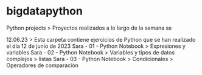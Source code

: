 # bigdatapython
Python projects > Proyectos realizados a lo largo de la semana se 

12.06.23 > Esta carpeta contiene ejercicios de Python que se han realizado el día 12 de junio de 2023 
 Sara - 01 - Python Notebook > Expresiones y variables
 Sara - 02 - Python Notebook > Variables y tipos de datos complejos > listas
 Sara - 03 - Python Notebook > Condicionales > Operadores de comparación
